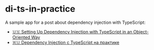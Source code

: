# di-ts-in-practice

A sample app for a post about dependency injection with TypeScript:
- [🇺🇸 Setting Up Dependency Injection with TypeScript in an Object-Oriented Way](https://bespoyasov.me/blog/di-ts-in-practice/)
- [🇷🇺 Dependency Injection с TypeScript на практике](https://bespoyasov.ru/blog/di-ts-in-practice/)
